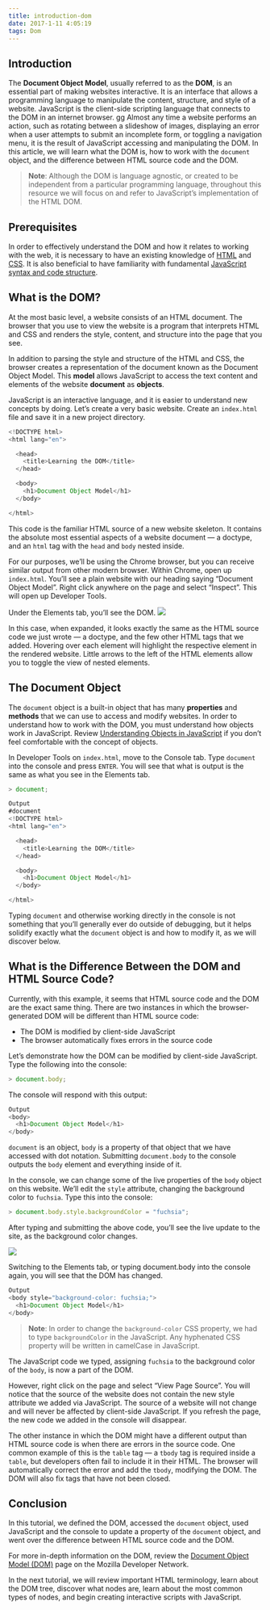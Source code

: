 ```yaml
---
title: introduction-dom
date: 2017-1-11 4:05:19
tags: Dom
---
```


## Introduction

The **Document Object Model**, usually referred to as the **DOM**, is an essential part of making websites interactive. It is an interface that allows a programming language to manipulate the content, structure, and style of a website. JavaScript is the client-side scripting language that connects to the DOM in an internet browser.
gg
Almost any time a website performs an action, such as rotating between a slideshow of images, displaying an error when a user attempts to submit an incomplete form, or toggling a navigation menu, it is the result of JavaScript accessing and manipulating the DOM. In this article, we will learn what the DOM is, how to work with the `document` object, and the difference between HTML source code and the DOM.

> **Note**: Although the DOM is language agnostic, or created to be independent from a particular programming language, throughout this resource we will focus on and refer to JavaScript’s implementation of the HTML DOM.

## Prerequisites

In order to effectively understand the DOM and how it relates to working with the web, it is necessary to have an existing knowledge of [HTML](https://developer.mozilla.org/en-US/docs/Web/HTML) and [CSS](). It is also beneficial to have familiarity with fundamental [JavaScript syntax and code structure](https://www.digitalocean.com/community/tutorials/understanding-syntax-and-code-structure-in-javascript).

## What is the DOM?

At the most basic level, a website consists of an HTML document. The browser that you use to view the website is a program that interprets HTML and CSS and renders the style, content, and structure into the page that you see.

In addition to parsing the style and structure of the HTML and CSS, the browser creates a representation of the document known as the Document Object Model. This **model** allows JavaScript to access the text content and elements of the website **document** as **objects**.

JavaScript is an interactive language, and it is easier to understand new concepts by doing. Let’s create a very basic website. Create an `index.html` file and save it in a new project directory.

```js
<!DOCTYPE html>
<html lang="en">

  <head>
    <title>Learning the DOM</title>
  </head>

  <body>
    <h1>Document Object Model</h1>
  </body>

</html>
```

This code is the familiar HTML source of a new website skeleton. It contains the absolute most essential aspects of a website document — a doctype, and an `html` tag with the `head` and `body` nested inside.

For our purposes, we’ll be using the Chrome browser, but you can receive similar output from other modern browser. Within Chrome, open up `index.html`. You’ll see a plain website with our heading saying “Document Object Model”. Right click anywhere on the page and select “Inspect”. This will open up Developer Tools.

Under the Elements tab, you’ll see the DOM.
![](https://assets.digitalocean.com/articles/eng_javascript/dom/the-dom.png)

In this case, when expanded, it looks exactly the same as the HTML source code we just wrote — a doctype, and the few other HTML tags that we added. Hovering over each element will highlight the respective element in the rendered website. Little arrows to the left of the HTML elements allow you to toggle the view of nested elements.

## The Document Object

The `document` object is a built-in object that has many **properties** and **methods** that we can use to access and modify websites. In order to understand how to work with the DOM, you must understand how objects work in JavaScript. Review [Understanding Objects in JavaScript](https://www.digitalocean.com/community/tutorials/understanding-objects-in-javascript) if you don’t feel comfortable with the concept of objects.

In Developer Tools on `index.html`, move to the Console tab. Type `document` into the console and press `ENTER`. You will see that what is output is the same as what you see in the Elements tab.

```js
> document;
```

```js
Output
#document
<!DOCTYPE html>
<html lang="en">

  <head>
    <title>Learning the DOM</title>
  </head>

  <body>
    <h1>Document Object Model</h1>
  </body>

</html>
```

Typing `document` and otherwise working directly in the console is not something that you’ll generally ever do outside of debugging, but it helps solidify exactly what the `document` object is and how to modify it, as we will discover below.

## What is the Difference Between the DOM and HTML Source Code?

Currently, with this example, it seems that HTML source code and the DOM are the exact same thing. There are two instances in which the browser-generated DOM will be different than HTML source code:

- The DOM is modified by client-side JavaScript
- The browser automatically fixes errors in the source code

Let’s demonstrate how the DOM can be modified by client-side JavaScript. Type the following into the console:

```js
> document.body;
```

The console will respond with this output:

```js
Output
<body>
  <h1>Document Object Model</h1>
</body>
```

`document` is an object, `body` is a property of that object that we have accessed with dot notation. Submitting `document.body` to the console outputs the `body` element and everything inside of it.

In the console, we can change some of the live properties of the `body` object on this website. We’ll edit the `style` attribute, changing the background color to `fuchsia`. Type this into the console:

```js
> document.body.style.backgroundColor = "fuchsia";
```

After typing and submitting the above code, you’ll see the live update to the site, as the background color changes.

![](https://assets.digitalocean.com/articles/eng_javascript/dom/modifying-the-dom.png)

Switching to the Elements tab, or typing document.body into the console again, you will see that the DOM has changed.

```js
Output
<body style="background-color: fuchsia;">
  <h1>Document Object Model</h1>
</body>
```

> **Note**: In order to change the `background-color` CSS property, we had to type `backgroundColor` in the JavaScript. Any hyphenated CSS property will be written in camelCase in JavaScript.

The JavaScript code we typed, assigning `fuchsia` to the background color of the `body`, is now a part of the DOM.

However, right click on the page and select “View Page Source”. You will notice that the source of the website does not contain the new style attribute we added via JavaScript. The source of a website will not change and will never be affected by client-side JavaScript. If you refresh the page, the new code we added in the console will disappear.

The other instance in which the DOM might have a different output than HTML source code is when there are errors in the source code. One common example of this is the `table` tag — a `tbody` tag is required inside a `table`, but developers often fail to include it in their HTML. The browser will automatically correct the error and add the `tbody`, modifying the DOM. The DOM will also fix tags that have not been closed.

## Conclusion

In this tutorial, we defined the DOM, accessed the `document` object, used JavaScript and the console to update a property of the `document` object, and went over the difference between HTML source code and the DOM.

For more in-depth information on the DOM, review the [Document Object Model (DOM)](https://developer.mozilla.org/en-US/docs/Web/API/Document_Object_Model) page on the Mozilla Developer Network.

In the next tutorial, we will review important HTML terminology, learn about the DOM tree, discover what nodes are, learn about the most common types of nodes, and begin creating interactive scripts with JavaScript.
